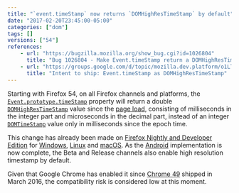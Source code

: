 ```yaml
---
title: "`event.timeStamp` now returns `DOMHighResTimeStamp` by default"
date: "2017-02-20T23:45:00-05:00"
categories: ["dom"]
tags: []
versions: ["54"]
references:
    - url: "https://bugzilla.mozilla.org/show_bug.cgi?id=1026804"
      title: "Bug 1026804 - Make Event.timeStamp return a DOMHighResTimeStamp by default (switch on pref)"
    - url: "https://groups.google.com/d/topic/mozilla.dev.platform/o1LT02foznI/discussion"
      title: "Intent to ship: Event.timeStamp as DOMHighResTimeStamp"
---
```

Starting with Firefox 54, on all Firefox channels and platforms, the [`Event.prototype.timeStamp`](https://developer.mozilla.org/docs/Web/API/Event/timeStamp) property will return a double [`DOMHighResTimeStamp`](https://developer.mozilla.org/docs/Web/API/DOMHighResTimeStamp) value since the [page load](https://developer.mozilla.org/docs/Web/API/PerformanceTiming/navigationStart), consisting of milliseconds in the integer part and microseconds in the decimal part, instead of an integer [`DOMTimeStamp`](https://developer.mozilla.org/docs/Web/API/DOMTimeStamp) value only in milliseconds since the epoch time.

This change has already been made on [Firefox Nightly and Developer Edition](https://www.mozilla.org/firefox/channel/desktop/) for [Windows](https://www.fxsitecompat.com/en-CA/docs/2014/event-timestamp-now-returns-domhighrestimestamp-on-nightly-aurora-for-windows/), [Linux](https://www.fxsitecompat.com/en-CA/docs/2015/event-timestamp-now-returns-domhighrestimestamp-on-nightly-aurora-for-linux/) and [macOS](https://bugzilla.mozilla.org/show_bug.cgi?id=1256562). As the [Android](https://bugzilla.mozilla.org/show_bug.cgi?id=1256565) implementation is now complete, the Beta and Release channels also enable high resolution timestamp by default.

Given that Google Chrome has enabled it since [Chrome 49](https://developers.google.com/web/updates/2016/01/high-res-timestamps) shipped in March 2016, the compatibility risk is considered low at this moment.
